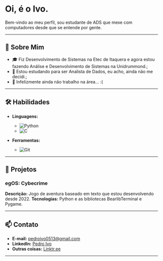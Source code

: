 # Oi, é o Ivo.

Bem-vindo ao meu perfil, sou estudante de ADS que mexe com computadores desde que se entende por gente.

---

## 🚀 Sobre Mim

- 🎓 Fiz Desenvolvimento de Sistemas na Etec de Itaquera e agora estou fazendo Análise e Desenvolvimento de Sistemas na Unidrummond.;
- 🌱 Estou estudando para ser Analista de Dados, eu acho, ainda não me decidi.;
- 💼 Infelizmente ainda não trabalho na área... :(

---

## 🛠️ Habilidades

- **Linguagens:** 
  - ![Python](https://img.shields.io/badge/Python-3776AB?style=for-the-badge&logo=python&logoColor=white)
  - ![C](https://img.shields.io/badge/C-A8B9CC?style=for-the-badge&logo=c&logoColor=white)

- **Ferramentas:**
  - ![Git](https://img.shields.io/badge/Git-F05032?style=for-the-badge&logo=git&logoColor=white)
---

## 📁 Projetos

### egOS: Cybecrime
**Descrição:** Jogo de aventura baseado em texto que estou desenvolvendo desde 2022.
**Tecnologias:** Python e as bibliotecas BearlibTerminal e Pygame.

---

## 📫 Contato

- **E-mail:** pedroivo0513@gmail.com
- **LinkedIn:** [Pedro Ivo](https://www.linkedin.com/in/pedro-ivo-rocha/)
- **Outras coisas:** [Linktr.ee](https://linktr.ee/pedro_ivo)

---


